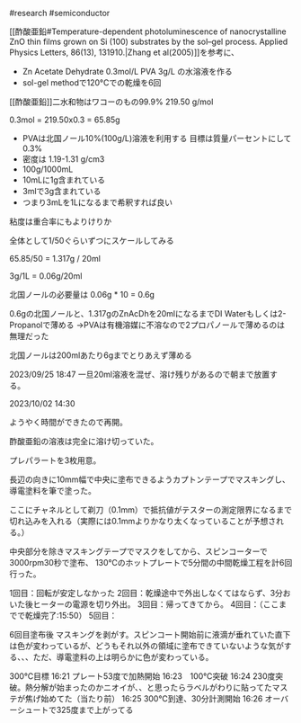 #research #semiconductor 

[[酢酸亜鉛#Temperature-dependent photoluminescence of nanocrystalline ZnO thin films grown on Si (100) substrates by the sol–gel process. Applied Physics Letters, 86(13), 131910.|Zhang et al(2005)]]を参考に、

- Zn Acetate Dehydrate 0.3mol/L PVA 3g/L の水溶液を作る
- sol-gel methodで120°Cでの乾燥を6回


[[酢酸亜鉛]]二水和物はワコーのもの99.9% 219.50 g/mol 

0.3mol = 219.50x0.3 = 65.85g

- PVAは北国ノール10%(100g/L)溶液を利用する 目標は質量パーセントにして0.3%
- 密度は 1.19-1.31 g/cm3 
- 100g/1000mL
- 10mLに1g含まれている
- 3mlで3g含まれている
- つまり3mLを1Lになるまで希釈すれば良い

粘度は重合率にもよりけりか

全体として1/50ぐらいずつにスケールしてみる

65.85/50 = 1.317g / 20ml

3g/1L = 0.06g/20ml

北国ノールの必要量は  0.06g * 10 = 0.6g

0.6gの北国ノールと、1.317gのZnAcDhを20mlになるまでDI Waterもしくは2-Propanolで薄める
→PVAは有機溶媒に不溶なので2プロパノールで薄めるのは無理だった

北国ノールは200mlあたり6gまでとりあえず薄める


2023/09/25 18:47 一旦20ml溶液を混ぜ、溶け残りがあるので朝まで放置する。


2023/10/02 14:30

ようやく時間ができたので再開。

酢酸亜鉛の溶液は完全に溶け切っていた。

プレパラートを3枚用意。

長辺の向きに10mm幅で中央に塗布できるようカプトンテープでマスキングし、導電塗料を筆で塗った。

ここにチャネルとして剃刀（0.1mm）で抵抗値がテスターの測定限界になるまで切れ込みを入れる（実際には0.1mmよりかなり太くなっていることが予想される。）

中央部分を除きマスキングテープでマスクをしてから、スピンコーターで3000rpm30秒で塗布、
130℃のホットプレートで5分間の中間乾燥工程を計6回行った。

1回目：回転が安定しなかった
2回目：乾燥途中で外出しなくてはならず、3分おいた後ヒーターの電源を切り外出。
3回目：帰ってきてから。
4回目：（ここまでで乾燥完了:15:50）
5回目：

6回目塗布後
マスキングを剥がす。スピンコート開始前に液滴が垂れていた直下は色が変わっているが、どうもそれ以外の領域に塗布できていないような気がする、、、ただ、導電塗料の上は明らかに色が変わっている。

300℃目標
16:21 プレート53度で加熱開始
16:23　100℃突破
16:24 230度突破。熱分解が始まったのかニオイが、、と思ったらラベルがわりに貼ってたマステが焦げ始めてた（当たり前）
16:25 300℃到達、30分計測開始
16:26 オーバーシュートで325度まで上がってる



